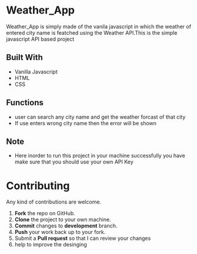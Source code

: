 # Weather_App
Weather_App is simply made of the vanila javascript in which the weather of entered city name is featched using the Weather API.This is the simple javascript API  based project
## Built With

* Vanilla Javascript
* HTML  
* CSS

## Functions

* user can search any city name and get the weather forcast of that city
* If use enters wrong city name then the error will be shown

## Note

* Here inorder to run this project in your machine successfully you have make sure that you should use your own API Key

Contributing
==========
Any kind of contributions are welcome.

1. **Fork** the repo on GitHub.
2. **Clone** the project to your own machine.
3. **Commit** changes to **development** branch.
4. **Push** your work back up to your fork.
5. Submit a **Pull request** so that I can review your changes
6. help to improve the desinging
